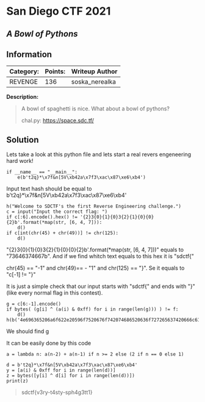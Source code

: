 # __San Diego CTF 2021__ 
## _A Bowl of Pythons_

## Information

**Category:** | **Points:** | **Writeup Author**
--- | --- | ---
REVENGE | 136  | soska_nerealka

**Description:** 

> A bowl of spaghetti is nice. What about a bowl of pythons?
>
>chal.py: https://space.sdc.tf/

## Solution

Lets take a look at this python file and lets start a real revers engeneering hard work!
```
if __name__ == "__main__":
    e(b't2q}*\x7f&n[5V\xb42a\x7f3\xac\x87\xe6\xb4')
```
Input text hash should be equal to b't2q}*\x7f&n[5V\xb42a\x7f3\xac\x87\xe6\xb4'
```
h("Welcome to SDCTF's the first Reverse Engineering challenge.")
c = input("Input the correct flag: ")
if c[:6].encode().hex() != '{2}3{0}{1}{0}3{2}{1}{0}{0}{2}b'.format(*map(str, [6, 4, 7])):
	d()
if c[int(chr(45) + chr(49))] != chr(125):
	d()
```
"{2}3{0}{1}{0}3{2}{1}{0}{0}{2}b'.format(*map(str, [6, 4, 7]))" equals to "73646374667b". And if we find whitch text equals to this hex it is "sdctf{"

chr(45) == "-1" and chr(49)== - "1" and chr(125) == "}". Se it equals to "c[-1] != "}"

It is just a simple check that our input starts with "sdctf{" and ends with "}" (like every normal flag in this contest).

```
g = c[6:-1].encode()
if bytes( (g[i] ^ (a(i) & 0xff) for i in range(len(g))) ) != f:
	d()
h(b('4e696365206a6f622e20596f7520676f742074686520636f727265637420666c616721'))
```
We should find g

It can be easily done by this code
```
a = lambda n: a(n-2) + a(n-1) if n >= 2 else (2 if n == 0 else 1)

d = b't2q}*\x7f&n[5V\xb42a\x7f3\xac\x87\xe6\xb4'
y = [a(i) & 0xff for i in range(len(d))]
z = bytes([y[i] ^ d[i] for i in range(len(d))])
print(z)
```


> sdctf{v3ry-t4sty-sph4g3tt1}
